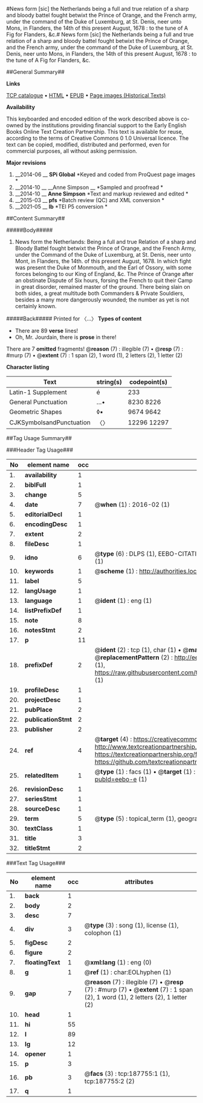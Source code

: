 #News form [sic] the Netherlands being a full and true relation of a sharp and bloody battel fought betwixt the Prince of Orange, and the French army, under the command of the Duke of Luxemburg, at St. Denis, neer unto Mons, in Flanders, the 14th of this present August, 1678 : to the tune of A Fig for Flanders, &c.#
News form [sic] the Netherlands being a full and true relation of a sharp and bloody battel fought betwixt the Prince of Orange, and the French army, under the command of the Duke of Luxemburg, at St. Denis, neer unto Mons, in Flanders, the 14th of this present August, 1678 : to the tune of A Fig for Flanders, &c.

##General Summary##

**Links**

[TCP catalogue](http://www.ota.ox.ac.uk/tcp/)  • 
[HTML](http://tei.it.ox.ac.uk/tcp/Texts-HTML/free/B27/B27387.html)  • 
[EPUB](http://tei.it.ox.ac.uk/tcp/Texts-EPUB/free/B27/B27387.epub) • 
[Page images (Historical Texts)](https://historicaltexts.jisc.ac.uk/eebo-31355555e)

**Availability**

This keyboarded and encoded edition of the work described above is co-owned by the
    institutions providing financial support to the Early English Books Online Text Creation
    Partnership. This text is available for reuse, according to the terms of  Creative Commons 0 1.0 Universal
    licence. The text can be copied, modified, distributed and performed, even for commercial
    purposes, all without asking permission.

**Major revisions**

1. __2014-06 __ __SPi Global__ *Keyed and coded from ProQuest page images *
1. __2014-10 __ __Anne Simpson __ *Sampled and proofread *
1. __2014-10 __ __Anne Simpson__ *Text and markup reviewed and edited *
1. __2015-03 __ __pfs__ *Batch review (QC) and XML conversion *
1. __2021-05 __ __lb__ *TEI P5 conversion *

##Content Summary##

#####Body#####

1. News form the Netherlands: Being a full and true Relation of a sharp and Bloody Battel fought betwixt the Prince of Orange, and the French Army, under the Command of the Duke of Luxemburg, at St. Denis, neer unto Mont, in Flanders, the 14th. of this present August, 1678. In which fight was present the Duke of Monmouth, and the Earl of Ossory, with some forces belonging to our King of England, &c. The Prince of Orange after an obstinate Dispute of Six hours, forsing the French to quit their Camp in great disorder, remained master of the ground. There being slain on both sides, a great multitude both Commanders & Private Souldiers, besides a many more dangerously wounded; the number as yet is not certainly known.

#####Back#####
Printed for 〈…〉
**Types of content**

  * There are 89 **verse** lines!
  * Oh, Mr. Jourdain, there is **prose** in there!

There are 7 **omitted** fragments! 
 @__reason__ (7) : illegible (7)  •  @__resp__ (7) : #murp (7)  •  @__extent__ (7) : 1 span (2), 1 word (1), 2 letters (2), 1 letter (2)

**Character listing**


|Text|string(s)|codepoint(s)|
|---|---|---|
|Latin-1 Supplement|é|233|
|General Punctuation|…•|8230 8226|
|Geometric Shapes|◊▪|9674 9642|
|CJKSymbolsandPunctuation|〈〉|12296 12297|

##Tag Usage Summary##

###Header Tag Usage###

|No|element name|occ|attributes|
|---|---|---|---|
|1.|__availability__|1||
|2.|__biblFull__|1||
|3.|__change__|5||
|4.|__date__|7| @__when__ (1) : 2016-02 (1)|
|5.|__editorialDecl__|1||
|6.|__encodingDesc__|1||
|7.|__extent__|2||
|8.|__fileDesc__|1||
|9.|__idno__|6| @__type__ (6) : DLPS (1), EEBO-CITATION (1), VID (1), EEBO-PROQUEST (1), STC (1), OCLC (1)|
|10.|__keywords__|1| @__scheme__ (1) : http://authorities.loc.gov/ (1)|
|11.|__label__|5||
|12.|__langUsage__|1||
|13.|__language__|1| @__ident__ (1) : eng (1)|
|14.|__listPrefixDef__|1||
|15.|__note__|8||
|16.|__notesStmt__|2||
|17.|__p__|11||
|18.|__prefixDef__|2| @__ident__ (2) : tcp (1), char (1)  •  @__matchPattern__ (2) : ([0-9\-]+):([0-9IVX]+) (1), (.+) (1)  •  @__replacementPattern__ (2) : http://eebo.chadwyck.com/downloadtiff?vid=$1&page=$2 (1), https://raw.githubusercontent.com/textcreationpartnership/Texts/master/tcpchars.xml#$1 (1)|
|19.|__profileDesc__|1||
|20.|__projectDesc__|1||
|21.|__pubPlace__|2||
|22.|__publicationStmt__|2||
|23.|__publisher__|2||
|24.|__ref__|4| @__target__ (4) : https://creativecommons.org/publicdomain/zero/1.0/ (1), http://www.textcreationpartnership.org/docs/. (1), https://textcreationpartnership.org/faq/#faq05 (1), https://github.com/textcreationpartnership (1)|
|25.|__relatedItem__|1| @__type__ (1) : facs (1)  •  @__target__ (1) : https://data.historicaltexts.jisc.ac.uk/view?pubId=eebo-e (1)|
|26.|__revisionDesc__|1||
|27.|__seriesStmt__|1||
|28.|__sourceDesc__|1||
|29.|__term__|5| @__type__ (5) : topical_term (1), geographic_name (3), genre_form (1)|
|30.|__textClass__|1||
|31.|__title__|3||
|32.|__titleStmt__|2||


###Text Tag Usage###

|No|element name|occ|attributes|
|---|---|---|---|
|1.|__back__|1||
|2.|__body__|2||
|3.|__desc__|7||
|4.|__div__|3| @__type__ (3) : song (1), license (1), colophon (1)|
|5.|__figDesc__|2||
|6.|__figure__|2||
|7.|__floatingText__|1| @__xml:lang__ (1) : eng (0)|
|8.|__g__|1| @__ref__ (1) : char:EOLhyphen (1)|
|9.|__gap__|7| @__reason__ (7) : illegible (7)  •  @__resp__ (7) : #murp (7)  •  @__extent__ (7) : 1 span (2), 1 word (1), 2 letters (2), 1 letter (2)|
|10.|__head__|1||
|11.|__hi__|55||
|12.|__l__|89||
|13.|__lg__|12||
|14.|__opener__|1||
|15.|__p__|3||
|16.|__pb__|3| @__facs__ (3) : tcp:187755:1 (1), tcp:187755:2 (2)|
|17.|__q__|1||
